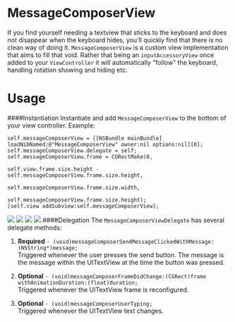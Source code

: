 MessageComposerView
===================

If you find yourself needing a textview that sticks to the keyboard and does *not* disappear when the keyboard hides, you'll quickly find that there is no clean way of doing it. `MessageComposerView` is a custom view implementation that aims to fill that void. Rather that being an `inputAccessoryView` once added to your `ViewController` it will automatically "follow" the keyboard, handling rotation showing and hiding etc.

Usage
=====
####Instantiation
Instantiate and add `MessageComposerView` to the bottom of your view controller. Example: 

    self.messageComposerView = [[NSBundle mainBundle] loadNibNamed:@"MessageComposerView" owner:nil options:nil][0];
    self.messageComposerView.delegate = self;
    self.messageComposerView.frame = CGRectMake(0,
                                                self.view.frame.size.height - self.messageComposerView.frame.size.height,
                                                self.messageComposerView.frame.size.width,
                                                self.messageComposerView.frame.size.height);
    [self.view addSubview:self.messageComposerView];
    
![](http://www.thegameengine.org/wp-content/uploads/2013/11/message_composer_1.png)
![](http://www.thegameengine.org/wp-content/uploads/2013/11/message_composer_2.png)
![](http://www.thegameengine.org/wp-content/uploads/2013/11/message_composer_3.png)
![](http://www.thegameengine.org/wp-content/uploads/2013/11/message_composer_4.png)
####Delegation
The `MessageComposerViewDelegate` has several delegate methods:

1. **Required** `- (void)messageComposerSendMessageClickedWithMessage:(NSString*)message;`  
Triggered whenever the user presses the send button. The message is the message within the UITextView at the time the button was pressed.

2. **Optional** `- (void)messageComposerFrameDidChange:(CGRect)frame withAnimationDuration:(float)duration;`  
Triggered whenever the UITextView frame is reconfigured.

3. **Optional** `- (void)messageComposerUserTyping;`  
Triggered whenever the UITextView text changes.

